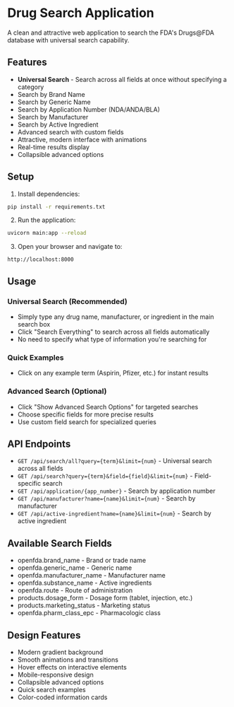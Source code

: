 # Drug Search Application

A clean and attractive web application to search the FDA's Drugs@FDA database with universal search capability.

## Features

- **Universal Search** - Search across all fields at once without specifying a category
- Search by Brand Name
- Search by Generic Name
- Search by Application Number (NDA/ANDA/BLA)
- Search by Manufacturer
- Search by Active Ingredient
- Advanced search with custom fields
- Attractive, modern interface with animations
- Real-time results display
- Collapsible advanced options

## Setup

1. Install dependencies:
```bash
pip install -r requirements.txt
```

2. Run the application:
```bash
uvicorn main:app --reload
```

3. Open your browser and navigate to:
```
http://localhost:8000
```

## Usage

### Universal Search (Recommended)
- Simply type any drug name, manufacturer, or ingredient in the main search box
- Click "Search Everything" to search across all fields automatically
- No need to specify what type of information you're searching for

### Quick Examples
- Click on any example term (Aspirin, Pfizer, etc.) for instant results

### Advanced Search (Optional)
- Click "Show Advanced Search Options" for targeted searches
- Choose specific fields for more precise results
- Use custom field search for specialized queries

## API Endpoints

- `GET /api/search/all?query={term}&limit={num}` - Universal search across all fields
- `GET /api/search?query={term}&field={field}&limit={num}` - Field-specific search
- `GET /api/application/{app_number}` - Search by application number
- `GET /api/manufacturer?name={name}&limit={num}` - Search by manufacturer
- `GET /api/active-ingredient?name={name}&limit={num}` - Search by active ingredient

## Available Search Fields

- openfda.brand_name - Brand or trade name
- openfda.generic_name - Generic name
- openfda.manufacturer_name - Manufacturer name
- openfda.substance_name - Active ingredients
- openfda.route - Route of administration
- products.dosage_form - Dosage form (tablet, injection, etc.)
- products.marketing_status - Marketing status
- openfda.pharm_class_epc - Pharmacologic class

## Design Features

- Modern gradient background
- Smooth animations and transitions
- Hover effects on interactive elements
- Mobile-responsive design
- Collapsible advanced options
- Quick search examples
- Color-coded information cards